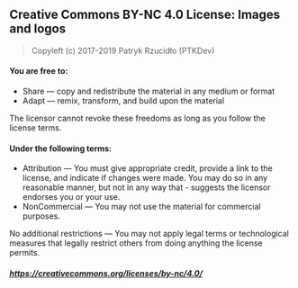 ## Creative Commons BY-NC 4.0 License: Images and logos

> Copyleft (c) 2017-2019 Patryk Rzucidło (PTKDev)

#### You are free to:
- Share — copy and redistribute the material in any medium or format
- Adapt — remix, transform, and build upon the material

The licensor cannot revoke these freedoms as long as you follow the license terms.

#### Under the following terms:
- Attribution — You must give appropriate credit, provide a link to the license, and indicate if changes were made. You may do so in any reasonable manner, but not in any way that - suggests the licensor endorses you or your use.
- NonCommercial — You may not use the material for commercial purposes.

No additional restrictions — You may not apply legal terms or technological measures that legally restrict others from doing anything the license permits.

##### https://creativecommons.org/licenses/by-nc/4.0/